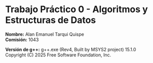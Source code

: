 # Trabajo Práctico 0 - Algoritmos y Estructuras de Datos

**Nombre:** Alan Emanuel Tarqui Quispe  
**Comisión:** 1043  

**Versión de g++:**
g++.exe (Rev4, Built by MSYS2 project) 15.1.0  
Copyright (C) 2025 Free Software Foundation, Inc.
